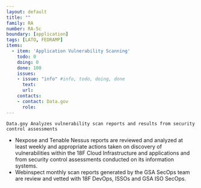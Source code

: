 ```yaml
---
layout: default
title: ""
family: RA
number: RA-5c
boundary: [application]
tags: [LATO, FEDRAMP]
items:
  - item: 'Application Vulnerability Scanning'
    todo: 0
    doing: 0
    done: 100
    issues:
    - issue: "info" #info, todo, doing, done
      text:
      url:
    contacts:
    - contact: Data.gov
      role:
---
```

`Data.goy Analyzes vulnerability scan reports and results from security control assessments`

* Nexpose and Tenable Nessus reports are reviewed and analyzed at least weekly and appropriate actions taken on discovery of vulnerabilities within the 18F Cloud Infrastructure and applications and from security control assessments conducted on its information systems.
* Webinspect monthly scan reports generated by the GSA SecOps team are review and vetted with 18F DevOps, ISSOs and GSA ISO SecOps.
